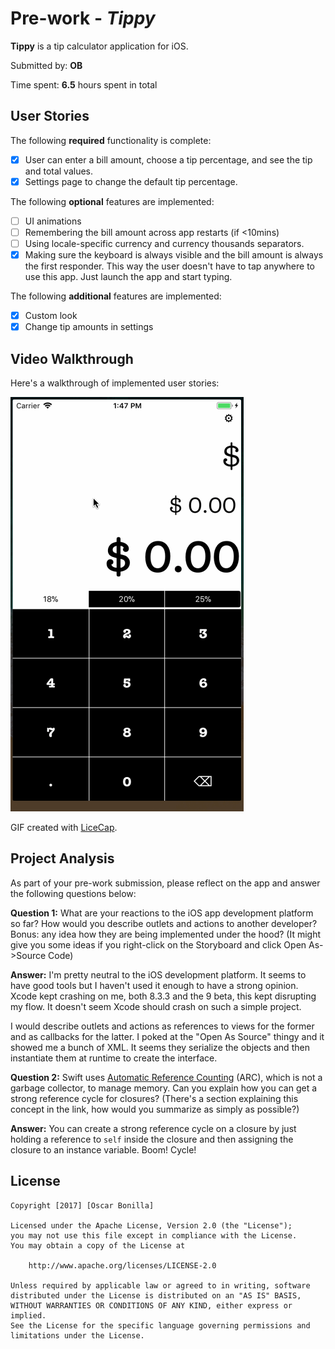# Pre-work - *Tippy*

**Tippy** is a tip calculator application for iOS.

Submitted by: **OB**

Time spent: **6.5** hours spent in total

## User Stories

The following **required** functionality is complete:

* [x] User can enter a bill amount, choose a tip percentage, and see the tip and total values.
* [x] Settings page to change the default tip percentage.

The following **optional** features are implemented:
* [ ] UI animations
* [ ] Remembering the bill amount across app restarts (if <10mins)
* [ ] Using locale-specific currency and currency thousands separators.
* [x] Making sure the keyboard is always visible and the bill amount is always the first responder. This way the user doesn't have to tap anywhere to use this app. Just launch the app and start typing.

The following **additional** features are implemented:

- [x] Custom look
- [x] Change tip amounts in settings

## Video Walkthrough 

Here's a walkthrough of implemented user stories:

![screenshot](/Images/Tippy-v3.gif?raw=true "Screenshot of Tippy")

GIF created with [LiceCap](http://www.cockos.com/licecap/).

## Project Analysis

As part of your pre-work submission, please reflect on the app and answer the following questions below:

**Question 1:** What are your reactions to the iOS app development platform so far? How would you describe outlets and actions to another developer? Bonus: any idea how they are being implemented under the hood? (It might give you some ideas if you right-click on the Storyboard and click Open As->Source Code)

**Answer:** I'm pretty neutral to the iOS development platform. It seems to have good tools but I haven't used it  enough to have a strong opinion.
Xcode kept crashing on me, both 8.3.3 and the 9 beta, this kept disrupting my flow. It doesn't seem Xcode should crash on such a simple project.

I would describe outlets and actions as references to views for the former and as callbacks for the latter. I poked at the "Open As Source" thingy and it showed me a bunch of XML. It seems they serialize the objects and then instantiate them at runtime to create the interface. 

**Question 2:** Swift uses [Automatic Reference Counting](https://developer.apple.com/library/content/documentation/Swift/Conceptual/Swift_Programming_Language/AutomaticReferenceCounting.html#//apple_ref/doc/uid/TP40014097-CH20-ID49) (ARC), which is not a garbage collector, to manage memory. Can you explain how you can get a strong reference cycle for closures? (There's a section explaining this concept in the link, how would you summarize as simply as possible?)

**Answer:** You can create a strong reference cycle on a closure by just holding a reference to `self` inside the closure and then assigning the closure to an instance variable. Boom! Cycle!



## License

    Copyright [2017] [Oscar Bonilla]

    Licensed under the Apache License, Version 2.0 (the "License");
    you may not use this file except in compliance with the License.
    You may obtain a copy of the License at

        http://www.apache.org/licenses/LICENSE-2.0

    Unless required by applicable law or agreed to in writing, software
    distributed under the License is distributed on an "AS IS" BASIS,
    WITHOUT WARRANTIES OR CONDITIONS OF ANY KIND, either express or implied.
    See the License for the specific language governing permissions and
    limitations under the License.
